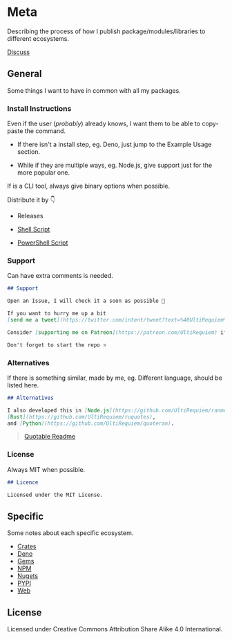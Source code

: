 # Meta

Describing the process of how I publish package/modules/libraries to different
ecosystems.

[Discuss](https://ultirequiem.com/discord)

## General

Some things I want to have in common with all my packages.

### Install Instructions

Even if the user (_probably_) already knows, I want them to be able to
copy-paste the command.

- If there isn't a install step, eg. Deno, just jump to the Example Usage
  section.

- While if they are multiple ways, eg. Node.js, give support just for the more
  popular one.

If is a CLI tool, always give binary options when possible.

Distribute it by 👇

- Releases

- [Shell Script](https://shellscript.sh)

- [PowerShell Script](https://docs.microsoft.com/en-us/powershell/scripting/overview)

### Support

Can have extra comments is needed.

```markdown
## Support

Open an Issue, I will check it a soon as possible 👀

If you want to hurry me up a bit
[send me a tweet](https://twitter.com/intent/tweet?text=%40UltiRequiem%20) 😆

Consider [supporting me on Patreon](https://patreon.com/UltiRequiem) if you like my work 🚀

Don't forget to start the repo ⭐
```

### Alternatives

If there is something similar, made by me, eg. Different language, should be
listed here.

```markdown
## Alternatives

I also developed this in [Node.js](https://github.com/UltiRequiem/ranmess),
[Rust](https://github.com/UltiRequiem/ruquotes),
and [Python](https://github.com/UltiRequiem/quoteran).
```

> [Quotable Readme](https://github.com/UltiRequiem/quotable)

### License

Always MIT when possible.

```markdown
## Licence

Licensed under the MIT License.
```

## Specific

Some notes about each specific ecosystem.

- [Crates](./crates)
- [Deno](./deno)
- [Gems](./gems)
- [NPM](./npm)
- [Nugets](./nugets)
- [PYPI](./pypi)
- [Web](./web)

## License

Licensed under Creative Commons Attribution Share Alike 4.0 International.
